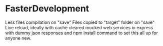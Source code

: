 # FasterDevelopment
Less files compilation on "save"  Files copied to "target" folder on "save"  Live reload, ideally with cache cleared   mocked web services in express with dummy json responses  and npm install command to set this all up for anyone new.
